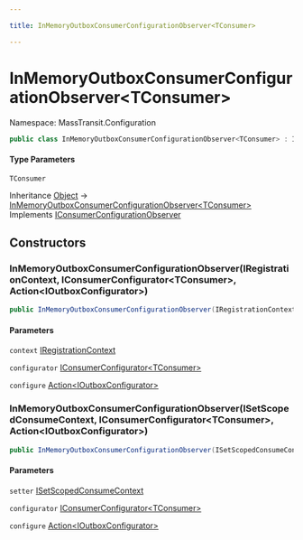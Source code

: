 ```yaml
---

title: InMemoryOutboxConsumerConfigurationObserver<TConsumer>

---
```


# InMemoryOutboxConsumerConfigurationObserver\<TConsumer\>

Namespace: MassTransit.Configuration

```csharp
public class InMemoryOutboxConsumerConfigurationObserver<TConsumer> : IConsumerConfigurationObserver
```

#### Type Parameters

`TConsumer`<br/>

Inheritance [Object](https://learn.microsoft.com/en-us/dotnet/api/system.object) → [InMemoryOutboxConsumerConfigurationObserver\<TConsumer\>](../masstransit-configuration/inmemoryoutboxconsumerconfigurationobserver-1)<br/>
Implements [IConsumerConfigurationObserver](../../masstransit-abstractions/masstransit/iconsumerconfigurationobserver)

## Constructors

### **InMemoryOutboxConsumerConfigurationObserver(IRegistrationContext, IConsumerConfigurator\<TConsumer\>, Action\<IOutboxConfigurator\>)**

```csharp
public InMemoryOutboxConsumerConfigurationObserver(IRegistrationContext context, IConsumerConfigurator<TConsumer> configurator, Action<IOutboxConfigurator> configure)
```

#### Parameters

`context` [IRegistrationContext](../../masstransit-abstractions/masstransit/iregistrationcontext)<br/>

`configurator` [IConsumerConfigurator\<TConsumer\>](../../masstransit-abstractions/masstransit/iconsumerconfigurator-1)<br/>

`configure` [Action\<IOutboxConfigurator\>](https://learn.microsoft.com/en-us/dotnet/api/system.action-1)<br/>

### **InMemoryOutboxConsumerConfigurationObserver(ISetScopedConsumeContext, IConsumerConfigurator\<TConsumer\>, Action\<IOutboxConfigurator\>)**

```csharp
public InMemoryOutboxConsumerConfigurationObserver(ISetScopedConsumeContext setter, IConsumerConfigurator<TConsumer> configurator, Action<IOutboxConfigurator> configure)
```

#### Parameters

`setter` [ISetScopedConsumeContext](../masstransit/isetscopedconsumecontext)<br/>

`configurator` [IConsumerConfigurator\<TConsumer\>](../../masstransit-abstractions/masstransit/iconsumerconfigurator-1)<br/>

`configure` [Action\<IOutboxConfigurator\>](https://learn.microsoft.com/en-us/dotnet/api/system.action-1)<br/>
